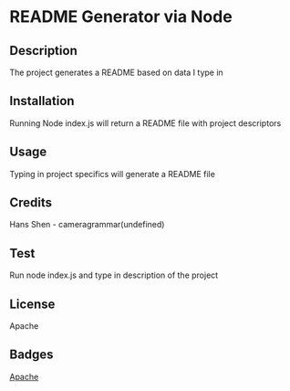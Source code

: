 # README Generator via Node

  ## Description
 
  The project generates a README based on data I type in

  ## Installation
 
  Running Node index.js will return a README file with project descriptors

  ## Usage
 
  Typing in project specifics will generate a README file

  ## Credits
 
  Hans Shen - cameragrammar(undefined)

  ## Test
 
  Run node index.js and type in description of the project

  ## License
 
  Apache

  ## Badges
 
  [Apache](https://opensource.org/licenses/Apache-2.0)
 


